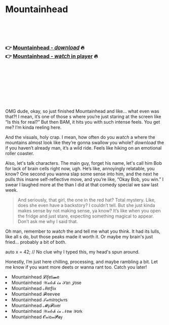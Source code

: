 <h1>Mountainhead</h1>

<br><br><br>

<h3>👉 <a href="https://Andys-igschotcouterr1983.github.io/ogwkhgwhqp/">Mountainhead - 𝘥𝘰𝘸𝘯𝘭𝘰𝘢𝘥</a> 🔥<br>
👉 <a href="https://Andys-igschotcouterr1983.github.io/ogwkhgwhqp/">Mountainhead - 𝘸𝘢𝘵𝘤𝘩 in player</a> 🔥
</h3>



<br><br><br><br><br><br><br>


OMG dude, okay, so just finished Mountainhead and like... what even was that?! I mean, it’s one of those  s where you’re just staring at the screen like “Is this for real?” But then BAM, it hits you with such intense feels. You get me? I’m kinda reeling here. 

And the visuals, holy crap. I mean, how often do you 𝘸𝘢𝘵𝘤𝘩 a   where the mountains almost look like they’re gonna swallow you whole? 𝘥𝘰𝘸𝘯𝘭𝘰𝘢𝘥 the   if you haven’t already man, it’s a wild ride. Feels like hiking on an emotional roller coaster. 

Also, let's talk characters. The main guy, forget his name, let's call him Bob for lack of brain cells right now, ugh. He’s like, annoyingly relatable, you know? One second you wanna slap some sense into him, and the next he pulls this insane self-reflective move, and you’re like, “Okay Bob, you win.” I swear I laughed more at the   than I did at that comedy special we saw last week. 

> And seriously, that girl, the one in the red hat? Total mystery. Like, does she even have a backstory? I couldn’t tell. But she just kinda makes sense by not making sense, ya know? It’s like when you open the fridge and just stare, expecting something magical to appear. Don’t ask me why I said that. 

Oh man, remember to 𝘸𝘢𝘵𝘤𝘩 the   and tell me what you think. It had its lulls, like all  s do, but those peaks made it worth it. Or maybe my brain's just fried... probably a bit of both. 

auto x = 42; // No clue why I typed this, my head's spun around.

Honestly, I’m just here chilling, processing, and maybe rambling a bit. Let me know if you want more deets or wanna rant too. Catch you later!

<li>Mountainhead 𝓛𝗂ƒ𝖾𝗍𝗂𝓶𝖾</li>
<li>Mountainhead 𝒲𝒶𝓉𝒸𝒽 𝒾𝓃 𝒮𝖺𝗇 𝒥𝗈𝗌𝖾</li>
<li>Mountainhead 𝓝𝖾𝗍ƒ𝗅𝗂𝗑</li>
<li>Mountainhead 𝓕𝗋𝖾𝖾ν𝖾𝖾</li>
<li>Mountainhead 𝒯𝒶𝗆𝗂𝗅𝗋𝗈ç𝗄𝑒𝗋𝗌</li>
<li>Mountainhead 𝓜𝗒𝓕𝗅𝗂𝗑𝖾𝗋</li>
<li>Mountainhead 𝒲𝒶𝓉𝒸𝒽 𝒾𝓃 𝒩𝖾𝗐 𝒴𝗈𝗋𝗄</li>
<li>Mountainhead 𝓞𝓃𝗂𝗈𝓃𝓟𝗅𝖆𝗒</li>
